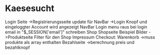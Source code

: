 # Kaesesucht


Login Seite
	->Registrierungsseite
	update für NavBar
	->Login Knopf und eingeloggter Account wird angezeigt
	NavBar Login menu raus
	bei login email in "$_SESSION['email']" schreiben
Shop
Shopseite
Beispiel Bilder
	->Produktseite
	Filter für den Shop
Impressum
Checkout:
Warenkorb
	->muss produkte als array enthalten
Bezahlseite
	->berechnung preis und bezahlknopf

